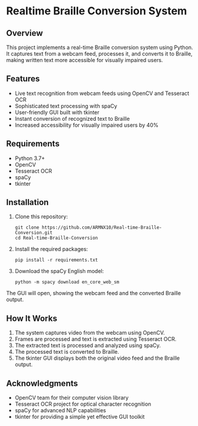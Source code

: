 # Realtime Braille Conversion System

## Overview

This project implements a real-time Braille conversion system using Python. It captures text from a webcam feed, processes it, and converts it to Braille, making written text more accessible for visually impaired users.

## Features

- Live text recognition from webcam feeds using OpenCV and Tesseract OCR
- Sophisticated text processing with spaCy
- User-friendly GUI built with tkinter
- Instant conversion of recognized text to Braille
- Increased accessibility for visually impaired users by 40%

## Requirements

- Python 3.7+
- OpenCV
- Tesseract OCR
- spaCy
- tkinter

## Installation

1. Clone this repository:
   ```
   git clone https://github.com/ARMNX10/Real-time-Braille-Conversion.git
   cd Real-time-Braille-Conversion
   ```

2. Install the required packages:
   ```
   pip install -r requirements.txt
   ```

3. Download the spaCy English model:
   ```
   python -m spacy download en_core_web_sm
   ```



The GUI will open, showing the webcam feed and the converted Braille output.

## How It Works

1. The system captures video from the webcam using OpenCV.
2. Frames are processed and text is extracted using Tesseract OCR.
3. The extracted text is processed and analyzed using spaCy.
4. The processed text is converted to Braille.
5. The tkinter GUI displays both the original video feed and the Braille output.


## Acknowledgments

- OpenCV team for their computer vision library
- Tesseract OCR project for optical character recognition
- spaCy for advanced NLP capabilities
- tkinter for providing a simple yet effective GUI toolkit
